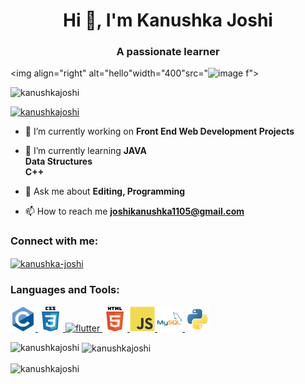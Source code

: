 <h1 align="center">Hi 👋, I'm Kanushka Joshi</h1>
<h3 align="center">A passionate learner</h3>

<img align="right" alt="hello"width="400"src="![image](https://github.com/kanushkajoshi/kanushkajoshi/assets/146551910/6a8576cc-e4df-4fb0-a750-f4dc311a9cea)
f">

<p align="left"> <img src="https://komarev.com/ghpvc/?username=kanushkajoshi&label=Profile%20views&color=0e75b6&style=flat" alt="kanushkajoshi" /> </p>

<p align="left"> <a href="https://github.com/ryo-ma/github-profile-trophy"><img src="https://github-profile-trophy.vercel.app/?username=kanushkajoshi" alt="kanushkajoshi" /></a> </p>

- 🔭 I’m currently working on **Front End Web Development Projects**

- 🌱 I’m currently learning **JAVA<br> Data Structures<br> C++**

- 💬 Ask me about **Editing, Programming**

- 📫 How to reach me **joshikanushka1105@gmail.com**

<h3 align="left">Connect with me:</h3>
<p align="left">
<a href="https://linkedin.com/in/kanushka-joshi" target="blank"><img align="center" src="https://raw.githubusercontent.com/rahuldkjain/github-profile-readme-generator/master/src/images/icons/Social/linked-in-alt.svg" alt="kanushka-joshi" height="30" width="40" /></a>
</p>

<h3 align="left">Languages and Tools:</h3>
<p align="left"> <a href="https://www.cprogramming.com/" target="_blank" rel="noreferrer"> <img src="https://raw.githubusercontent.com/devicons/devicon/master/icons/c/c-original.svg" alt="c" width="40" height="40"/> </a> <a href="https://www.w3schools.com/css/" target="_blank" rel="noreferrer"> <img src="https://raw.githubusercontent.com/devicons/devicon/master/icons/css3/css3-original-wordmark.svg" alt="css3" width="40" height="40"/> </a> <a href="https://flutter.dev" target="_blank" rel="noreferrer"> <img src="https://www.vectorlogo.zone/logos/flutterio/flutterio-icon.svg" alt="flutter" width="40" height="40"/> </a> <a href="https://www.w3.org/html/" target="_blank" rel="noreferrer"> <img src="https://raw.githubusercontent.com/devicons/devicon/master/icons/html5/html5-original-wordmark.svg" alt="html5" width="40" height="40"/> </a> <a href="https://developer.mozilla.org/en-US/docs/Web/JavaScript" target="_blank" rel="noreferrer"> <img src="https://raw.githubusercontent.com/devicons/devicon/master/icons/javascript/javascript-original.svg" alt="javascript" width="40" height="40"/> </a> <a href="https://www.mysql.com/" target="_blank" rel="noreferrer"> <img src="https://raw.githubusercontent.com/devicons/devicon/master/icons/mysql/mysql-original-wordmark.svg" alt="mysql" width="40" height="40"/> </a> <a href="https://www.python.org" target="_blank" rel="noreferrer"> <img src="https://raw.githubusercontent.com/devicons/devicon/master/icons/python/python-original.svg" alt="python" width="40" height="40"/> </a> </p>

<p><img align="left" src="https://github-readme-stats.vercel.app/api/top-langs?username=kanushkajoshi&show_icons=true&locale=en&layout=compact" alt="kanushkajoshi" /></p>

<p>&nbsp;<img align="center" src="https://github-readme-stats.vercel.app/api?username=kanushkajoshi&show_icons=true&locale=en" alt="kanushkajoshi" /></p>

<p><img align="center" src="https://github-readme-streak-stats.herokuapp.com/?user=kanushkajoshi&" alt="kanushkajoshi" /
